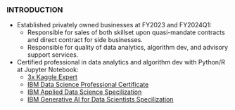 ### INTRODUCTION
* Established privately owned businesses at FY2023 and FY2024Q1:
  * Responsible for sales of both skillset upon quasi-mandate contracts and direct contract for side businesses.
  * Responsible for quality of data analytics, algorithm dev, and advisory support services.
* Certified professional in data analytics and algorithm dev with Python/R at Jupyter Notebook:
  * [3x Kaggle Expert](https://github.com/Satoru-Shibata-JPN/Kaggle/blob/main/Evidence_3x_Kaggle_Expert.pdf)
  * [IBM Data Science Professional Certificate](https://www.credly.com/badges/c401bae6-9e5c-4071-8301-871a4283e4b2)
  * [IBM Applied Data Science Specilization](https://www.coursera.org/account/accomplishments/specialization/UYB8WV8FQDSH)
  * [IBM Generative AI for Data Scientists Specilization](https://www.coursera.org/account/accomplishments/specialization/EQMNLGETBUM3)
